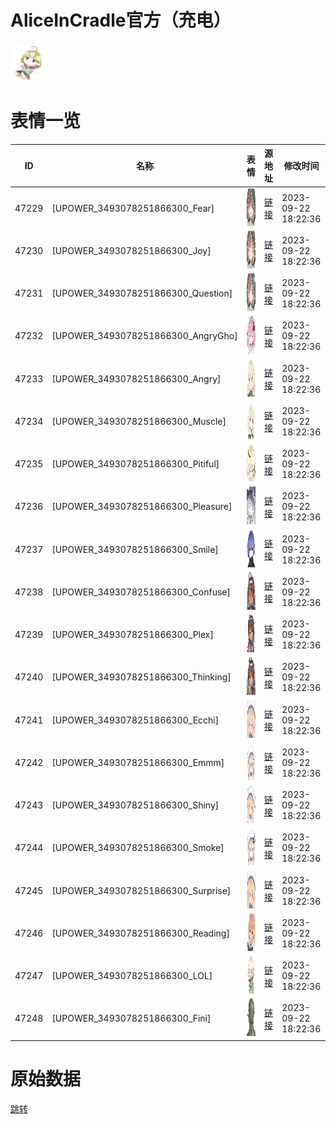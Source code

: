 # AliceInCradle官方（充电）

<img src="./cover.png" height="60" alt="cover" />

# 表情一览

|ID|名称|表情|源地址|修改时间|
|----|----|----|----|----|
|47229|[UPOWER_3493078251866300_Fear]|<img src="./pic/047229_%5BUPOWER_3493078251866300_Fear%5D.png" height="60" alt="Fear"/>|[链接](https://i0.hdslb.com/bfs/garb/a47e8986bfdbd9cd31f8e622f2aee734a6698a5e.png)|2023-09-22 18:22:36|
|47230|[UPOWER_3493078251866300_Joy]|<img src="./pic/047230_%5BUPOWER_3493078251866300_Joy%5D.png" height="60" alt="Joy"/>|[链接](https://i0.hdslb.com/bfs/garb/545b4646d5516351c8d5b89cdada529b5597acba.png)|2023-09-22 18:22:36|
|47231|[UPOWER_3493078251866300_Question]|<img src="./pic/047231_%5BUPOWER_3493078251866300_Question%5D.png" height="60" alt="Question"/>|[链接](https://i0.hdslb.com/bfs/garb/09facba9176a0c58fa4451de0beb2148a759d019.png)|2023-09-22 18:22:36|
|47232|[UPOWER_3493078251866300_AngryGho]|<img src="./pic/047232_%5BUPOWER_3493078251866300_AngryGho%5D.png" height="60" alt="AngryGho"/>|[链接](https://i0.hdslb.com/bfs/garb/28140c32ca5f027f56b02606ad2c2e3116e8c7f7.png)|2023-09-22 18:22:36|
|47233|[UPOWER_3493078251866300_Angry]|<img src="./pic/047233_%5BUPOWER_3493078251866300_Angry%5D.png" height="60" alt="Angry"/>|[链接](https://i0.hdslb.com/bfs/garb/3418e7a21d4b7dc5a223363fbf417c82544590ea.png)|2023-09-22 18:22:36|
|47234|[UPOWER_3493078251866300_Muscle]|<img src="./pic/047234_%5BUPOWER_3493078251866300_Muscle%5D.png" height="60" alt="Muscle"/>|[链接](https://i0.hdslb.com/bfs/garb/998be05f5117dc2ce23cf1397ad2bc902bde2142.png)|2023-09-22 18:22:36|
|47235|[UPOWER_3493078251866300_Pitiful]|<img src="./pic/047235_%5BUPOWER_3493078251866300_Pitiful%5D.png" height="60" alt="Pitiful"/>|[链接](https://i0.hdslb.com/bfs/garb/a6964ccb1ae86657b31a0585fdb22855f5d12fe2.png)|2023-09-22 18:22:36|
|47236|[UPOWER_3493078251866300_Pleasure]|<img src="./pic/047236_%5BUPOWER_3493078251866300_Pleasure%5D.png" height="60" alt="Pleasure"/>|[链接](https://i0.hdslb.com/bfs/garb/90e97646987bf36f3bb18ed10d451842aff3f478.png)|2023-09-22 18:22:36|
|47237|[UPOWER_3493078251866300_Smile]|<img src="./pic/047237_%5BUPOWER_3493078251866300_Smile%5D.png" height="60" alt="Smile"/>|[链接](https://i0.hdslb.com/bfs/garb/d26d872f23d3d935a1ae734cfb392bbc98faa490.png)|2023-09-22 18:22:36|
|47238|[UPOWER_3493078251866300_Confuse]|<img src="./pic/047238_%5BUPOWER_3493078251866300_Confuse%5D.png" height="60" alt="Confuse"/>|[链接](https://i0.hdslb.com/bfs/garb/a95e1c8c196876559333e4bf0eecf613d1a54520.png)|2023-09-22 18:22:36|
|47239|[UPOWER_3493078251866300_Plex]|<img src="./pic/047239_%5BUPOWER_3493078251866300_Plex%5D.png" height="60" alt="Plex"/>|[链接](https://i0.hdslb.com/bfs/garb/78327ffcf09367acb83b666e1b09f96709a161ef.png)|2023-09-22 18:22:36|
|47240|[UPOWER_3493078251866300_Thinking]|<img src="./pic/047240_%5BUPOWER_3493078251866300_Thinking%5D.png" height="60" alt="Thinking"/>|[链接](https://i0.hdslb.com/bfs/garb/8bffc5061ab86254c05d4a0e266ac47f74fd6b55.png)|2023-09-22 18:22:36|
|47241|[UPOWER_3493078251866300_Ecchi]|<img src="./pic/047241_%5BUPOWER_3493078251866300_Ecchi%5D.png" height="60" alt="Ecchi"/>|[链接](https://i0.hdslb.com/bfs/garb/1aa19c1caa8cf5093e536cf764d72dab206ec53c.png)|2023-09-22 18:22:36|
|47242|[UPOWER_3493078251866300_Emmm]|<img src="./pic/047242_%5BUPOWER_3493078251866300_Emmm%5D.png" height="60" alt="Emmm"/>|[链接](https://i0.hdslb.com/bfs/garb/a13b788b52f212a206ebf435954003bc2a7c418d.png)|2023-09-22 18:22:36|
|47243|[UPOWER_3493078251866300_Shiny]|<img src="./pic/047243_%5BUPOWER_3493078251866300_Shiny%5D.png" height="60" alt="Shiny"/>|[链接](https://i0.hdslb.com/bfs/garb/17d2694b803a4ce2904fb09a21de351dd3298f63.png)|2023-09-22 18:22:36|
|47244|[UPOWER_3493078251866300_Smoke]|<img src="./pic/047244_%5BUPOWER_3493078251866300_Smoke%5D.png" height="60" alt="Smoke"/>|[链接](https://i0.hdslb.com/bfs/garb/bd23873299b5070b63d1e7a495ee5f56244bd0cb.png)|2023-09-22 18:22:36|
|47245|[UPOWER_3493078251866300_Surprise]|<img src="./pic/047245_%5BUPOWER_3493078251866300_Surprise%5D.png" height="60" alt="Surprise"/>|[链接](https://i0.hdslb.com/bfs/garb/90340ddfa512b733c7a86256ec91dc70302ac8a2.png)|2023-09-22 18:22:36|
|47246|[UPOWER_3493078251866300_Reading]|<img src="./pic/047246_%5BUPOWER_3493078251866300_Reading%5D.png" height="60" alt="Reading"/>|[链接](https://i0.hdslb.com/bfs/garb/1838f7e831fc26a12533c9b1e2a1d6ad7066a5a2.png)|2023-09-22 18:22:36|
|47247|[UPOWER_3493078251866300_LOL]|<img src="./pic/047247_%5BUPOWER_3493078251866300_LOL%5D.png" height="60" alt="LOL"/>|[链接](https://i0.hdslb.com/bfs/garb/d43a88311c9f38930d6731392c658b6eb70bf3e9.png)|2023-09-22 18:22:36|
|47248|[UPOWER_3493078251866300_Fini]|<img src="./pic/047248_%5BUPOWER_3493078251866300_Fini%5D.png" height="60" alt="Fini"/>|[链接](https://i0.hdslb.com/bfs/garb/24876309f2589d0316383345d2e87f2d7112d685.png)|2023-09-22 18:22:36|

# 原始数据

[跳转](./raw.json)

